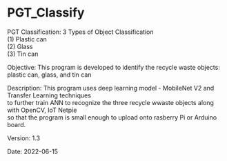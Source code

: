 # PGT_Classify

PGT Classification: 3 Types of Object Classification <br />
(1) Plastic can <br />
(2) Glass <br />
(3) Tin can <br />

Objective: This program is developed to identify the recycle waste objects: plastic can, glass, and tin can

Description: This program uses deep learning model - MobileNet V2 and Transfer Learning techniques <br />
             to further train ANN to recognize the three recycle wwaste objects along with OpenCV, IoT Netpie <br />
             so that the program is small enough to upload onto rasberry Pi or Arduino board. <br />
             
Version: 1.3

Date: 2022-06-15             
